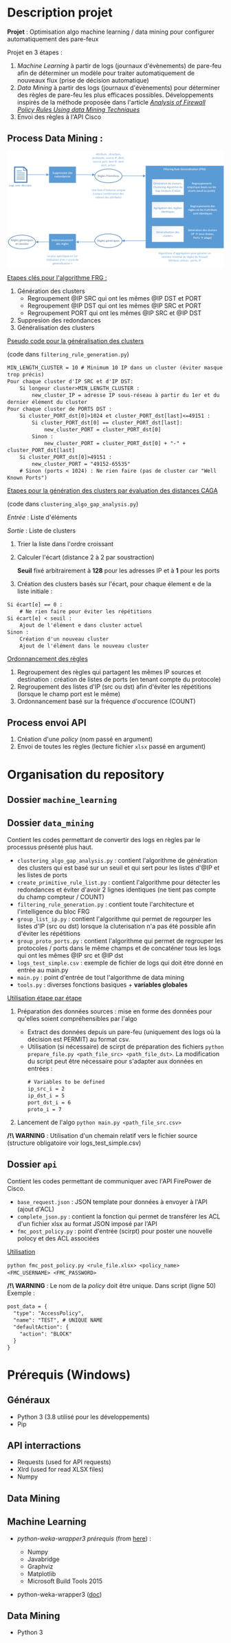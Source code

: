 

# Description projet
**Projet** : Optimisation algo machine learning / data mining pour configurer automatiquement des pare-feux

Projet en 3 étapes : 
1. *Machine Learning* à partir de logs (journaux d'évènements) de pare-feu afin de déterminer un modèle pour traiter automatiquement de nouveaux flux (prise de décision automatique)
2. *Data Mining* à partir des logs (journaux d'évènements) pour déterminer des règles de pare-feu les plus efficaces possibles. Développements inspirés de la méthode proposée dans l'article [*Analysis of Firewall Policy Rules Using data Mining Techniques*](https://ieeexplore.ieee.org/document/1687561)
3. Envoi des règles à l'API Cisco

## Process Data Mining : 

![alt text](step_by_steps_2.png)

<ins> Etapes clés pour l'algorithme FRG :
1. Génération des clusters 
    - Regroupement @IP SRC qui ont les mêmes @IP DST et PORT
    - Regroupement @IP DST qui ont les mêmes @IP SRC et PORT
    - Regroupement  PORT   qui ont les mêmes @IP SRC et @IP DST
4. Suppresion des redondances
6. Généralisation des clusters

<ins> Pseudo code pour la généralisation des clusters 

(code dans ```filtering_rule_generation.py```)
```
MIN_LENGTH_CLUSTER = 10 # Minimum 10 IP dans un cluster (éviter masque trop précis)
Pour chaque cluster d'IP SRC et d'IP DST:
    Si longeur cluster>MIN_LENGTH_CLUSTER :
        new_cluster_IP = adresse IP sous-réseau à partir du 1er et du dernier élément du cluster
Pour chaque cluster de PORTS DST :
    Si cluster_PORT_dst[0]>1024 et cluster_PORT_dst[last]<=49151 :
        Si cluster_PORT_dst[0] == cluster_PORT_dst[last]:
            new_cluster_PORT = cluster_PORT_dst[0]
        Sinon :
            new_cluster_PORT = cluster_PORT_dst[0] + "-" + cluster_PORT_dst[last]
    Si cluster_PORT_dst[0]>49151 :
        new_cluster_PORT = "49152-65535"
    # Sinon (ports < 1024) : Ne rien faire (pas de cluster car "Well Known Ports")
```

<ins> Etapes pour la génération des clusters par évaluation des distances CAGA

 (code dans ```clustering_algo_gap_analysis.py```)

*Entrée* : Liste d'éléments

*Sortie* : Liste de clusters

1. Trier la liste dans l'ordre croissant
2. Calculer l'écart (distance 2 à 2 par soustraction)
    
   **Seuil** fixé arbitrairement à **128** pour les adresses IP et à **1** pour les ports
3. Création des clusters basés sur l'écart, pour chaque élement e de la liste initiale :
```
Si écart[e] == 0 :
    # Ne rien faire pour éviter les répétitions
Si écart[e] < seuil :
    Ajout de l'élément e dans cluster actuel
Sinon :
    Création d'un nouveau cluster
    Ajout de l'élément dans le nouveau cluster
```

<ins> Ordonnancement des règles

1. Regroupement des règles qui partagent les mêmes IP sources et destination : création de listes de ports (en tenant compte du protocole)
2. Regroupement des listes d'IP (src ou dst) afin d'éviter les répétitions (lorsque le champ port est le même)
3. Ordonnancement basé sur la fréquence d'occurence (COUNT)

## Process envoi API
1. Création d'une *policy* (nom passé en argument)
2. Envoi de toutes les règles (lecture fichier `xlsx` passé en argument)

# Organisation du repository
## Dossier ```machine_learning```
## Dossier ```data_mining```
Contient les codes permettant de convertir des logs en règles par le processus présenté plus haut. 
- ```clustering_algo_gap_analysis.py``` : contient l'algorithme de génération des clusters qui est basé sur un seuil et qui sert pour les listes d'@IP et les listes de ports
- ```create_primitive_rule_list.py``` : contient l'algorithme pour détecter les redondances et éviter d'avoir 2 lignes identiques (ne tient pas compte du champ compteur / COUNT)
- ```filtering_rule_generation.py``` : contient toute l'architecture et l'intelligence du bloc FRG
- ```group_list_ip.py``` : contient l'algorithme qui permet de regourper les listes d'IP (src ou dst) lorsque la cluterisation n'a pas été possible afin d'éviter les répétitions 
- ```group_proto_ports.py``` : contient l'algorithme qui permet de regrouper les protocoles / ports dans le même champs et de concaténer tous les logs qui ont les mêmes @IP src et @IP dst
- ```logs_test_simple.csv``` :  exemple de fichier de logs qui doit être donné en entrée au main.py
- ```main.py``` : point d'entrée de tout l'algorithme de data mining
- ```tools.py``` : diverses fonctions basiques + **variables globales**

<ins> Utilisation étape par étape
1. Préparation des données sources : mise en forme des données pour qu'elles soient compréhensibles par l'algo
    - Extract des données depuis un pare-feu (uniquement des logs où la décision est PERMIT) au format csv.
    - Utilisation (si nécessaire) de scirpt de préparation des fichiers ```python prepare_file.py <path_file_src> <path_file_dst>```. La modification du script peut être nécessaire pour s'adapter aux données en entrées :
        ```
        # Variables to be defined 
        ip_src_i = 2
        ip_dst_i = 5
        port_dst_i = 6
        proto_i = 7
        ```
    
2. Lancement de l'algo
```python main.py <path_file_src.csv>```

**/!\ WARNING** : Utilisation d'un chemain relatif vers le fichier source (structure obligatoire voir logs_test_simple.csv)

## Dossier ```api```
Contient les codes permettant de communiquer avec l'API FirePower de Cisco. 
- ```base_request.json``` : JSON template pour données à envoyer à l'API (ajout d'ACL)
- ```complete_json.py``` : contient la fonction qui permet de transférer les ACL d'un fichier xlsx au format JSON imposé par l'API
- ```fmc_post_policy.py``` : point d'entrée (scirpt) pour poster une nouvelle polocy et des ACL associées

<ins> Utilisation

```python fmc_post_policy.py <rule_file.xlsx> <policy_name> <FMC_USERNAME> <FMC_PASSWORD>```

**/!\ WARNING** : Le nom de la *policy* doit être unique.  Dans script (ligne 50)
Exemple :
```
post_data = {
  "type": "AccessPolicy",
  "name": "TEST", # UNIQUE NAME 
  "defaultAction": {
    "action": "BLOCK"
  }
}
```
# Prérequis (Windows)
## Généraux
- Python 3 (3.8 utilisé pour les développements)
- Pip

## API interractions
- Requests (used for API requests)
- Xlrd (used for read XLSX files)
- Numpy

## Data Mining

## Machine Learning 
- *python-weka-wrapper3 prérequis* (from [here](http://fracpete.github.io/python-weka-wrapper3/install.html)) :
    - Numpy
    - Javabridge
    - Graphviz
    - Matplotlib
    - Microsoft Build Tools 2015 

- python-weka-wrapper3 ([doc](http://fracpete.github.io/python-weka-wrapper3/install.html#windows))

## Data Mining 
- Python 3
